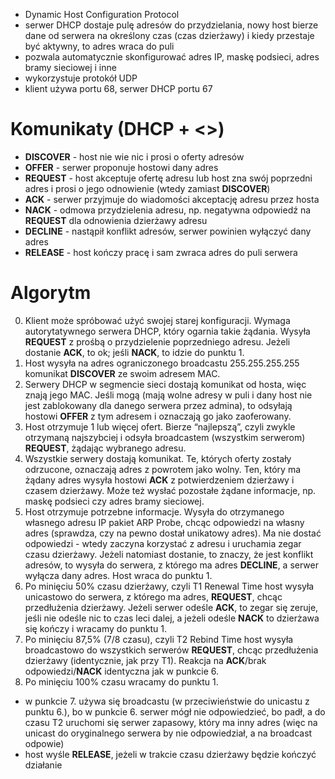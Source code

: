 
- Dynamic Host Configuration Protocol
- serwer DHCP dostaje pulę adresów do przydzielania, nowy host bierze dane od serwera na określony czas (czas dzierżawy) i kiedy przestaje być aktywny, to adres wraca do puli
- pozwala automatycznie skonfigurować adres IP, maskę podsieci, adres bramy sieciowej i inne
- wykorzystuje protokół UDP
- klient używa portu 68, serwer DHCP portu 67

# Komunikaty (DHCP + <>)

- **DISCOVER** - host nie wie nic i prosi o oferty adresów
- **OFFER** - serwer proponuje hostowi dany adres
- **REQUEST** - host akceptuje ofertę adresu lub host zna swój poprzedni adres i prosi o jego odnowienie (wtedy zamiast **DISCOVER**)
- **ACK** - serwer przyjmuje do wiadomości akceptację adresu przez hosta
- **NACK** - odmowa przydzielenia adresu, np. negatywna odpowiedź na **REQUEST** dla odnowienia dzierżawy adresu
- **DECLINE** - nastąpił konflikt adresów, serwer powinien wyłączyć dany adres
- **RELEASE** - host kończy pracę i sam zwraca adres do puli serwera

# Algorytm

0. Klient może spróbować użyć swojej starej konfiguracji. Wymaga autorytatywnego serwera DHCP, który ogarnia takie żądania. Wysyła **REQUEST** z prośbą o przydzielenie poprzedniego adresu. Jeżeli dostanie **ACK**, to ok; jeśli **NACK**, to idzie do punktu 1.
1. Host wysyła na adres ograniczonego broadcastu 255.255.255.255 komunikat **DISCOVER** ze swoim adresem MAC.
2. Serwery DHCP w segmencie sieci dostają komunikat od hosta, więc znają jego MAC. Jeśli mogą (mają wolne adresy w puli i dany host nie jest zablokowany dla danego serwera przez admina), to odsyłają hostowi **OFFER** z tym adresem i oznaczają go jako zaoferowany.
3. Host otrzymuje 1 lub więcej ofert. Bierze “najlepszą”, czyli zwykle otrzymaną najszybciej i odsyła broadcastem (wszystkim serwerom) **REQUEST**, żądając wybranego adresu.
4. Wszystkie serwery dostają komunikat. Te, których oferty zostały odrzucone, oznaczają adres z powrotem jako wolny. Ten, który ma żądany adres wysyła hostowi **ACK** z potwierdzeniem dzierżawy i czasem dzierżawy. Może też wysłać pozostałe żądane informacje, np. maskę podsieci czy adres bramy sieciowej.
5. Host otrzymuje potrzebne informacje. Wysyła do otrzymanego własnego adresu IP pakiet ARP Probe, chcąc odpowiedzi na własny adres (sprawdza, czy na pewno dostał unikatowy adres). Ma nie dostać odpowiedzi - wtedy zaczyna korzystać z adresu i uruchamia zegar czasu dzierżawy. Jeżeli natomiast dostanie, to znaczy, że jest konflikt adresów, to wysyła do serwera, z którego ma adres **DECLINE**, a serwer wyłącza dany adres. Host wraca do punktu 1.
6. Po minięciu 50% czasu dzierżawy, czyli T1 Renewal Time host wysyła unicastowo do serwera, z którego ma adres, **REQUEST**, chcąc przedłużenia dzierżawy. Jeżeli serwer odeśle **ACK**, to zegar się zeruje, jeśli nie odeśle nic to czas leci dalej, a jeżeli odeśle **NACK** to dzierżawa się kończy i wracamy do punktu 1.
7. Po minięciu 87,5% (7/8 czasu), czyli T2 Rebind Time host wysyła broadcastowo do wszystkich serwerów **REQUEST**, chcąc przedłużenia dzierżawy (identycznie, jak przy T1). Reakcja na **ACK**/brak odpowiedzi/**NACK** identyczna jak w punkcie 6.
8. Po minięciu 100% czasu wracamy do punktu 1.

- w punkcie 7. używa się broadcastu (w przeciwieństwie do unicastu z punktu 6.), bo w punkcie 6. serwer mógł nie odpowiedzieć, bo padł, a do czasu T2 uruchomi się serwer zapasowy, który ma inny adres (więc na unicast do oryginalnego serwera by nie odpowiedział, a na broadcast odpowie)
- host wyśle **RELEASE**, jeżeli w trakcie czasu dzierżawy będzie kończyć działanie